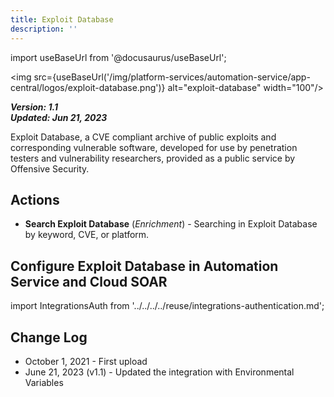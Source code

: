 ```yaml
---
title: Exploit Database
description: ''
---
```

import useBaseUrl from '@docusaurus/useBaseUrl';

<img src={useBaseUrl('/img/platform-services/automation-service/app-central/logos/exploit-database.png')} alt="exploit-database" width="100"/>

***Version: 1.1  
Updated: Jun 21, 2023***

Exploit Database, a CVE compliant archive of public exploits and corresponding vulnerable software, developed for use by penetration testers and vulnerability researchers, provided as a public service by Offensive Security.

## Actions

* **Search Exploit Database** (*Enrichment*) - Searching in Exploit Database by keyword, CVE, or platform.

## Configure Exploit Database in Automation Service and Cloud SOAR

import IntegrationsAuth from '../../../../reuse/integrations-authentication.md';

<IntegrationsAuth/>

## Change Log

* October 1, 2021 - First upload
* June 21, 2023 (v1.1) - Updated the integration with Environmental Variables
